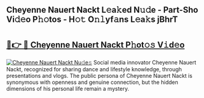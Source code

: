 ## Cheyenne Nauert Nackt L𝚎a𝚔ed N𝚞𝚍e - Part-Sho Vi𝚍𝚎o P𝚑𝚘tos - H𝚘𝚝 O𝚗𝚕yf𝚊ns L𝚎a𝚔s jBhrT

# <h2><a href="http://kf2h3k7.oniu.top/?m=Cheyenne+Nauert+Nackt">🔗👉 🔴 Cheyenne Nauert Nackt P𝚑ot𝚘𝚜 V𝚒d𝚎o</a></h2>

[![Cheyenne Nauert Nackt Nu𝚍e𝚜](https://i.imgur.com/0qMVB7G.gif)](http://kf2h3k7.oniu.top/?m=Cheyenne+Nauert+Nackt)
Social media innovator Cheyenne Nauert Nackt, recognized for sharing dance and lifestyle knowledge, through presentations and vlogs. The public persona of Cheyenne Nauert Nackt is synonymous with openness and genuine connection, but the hidden dimensions of his personal life remain a mystery.  
